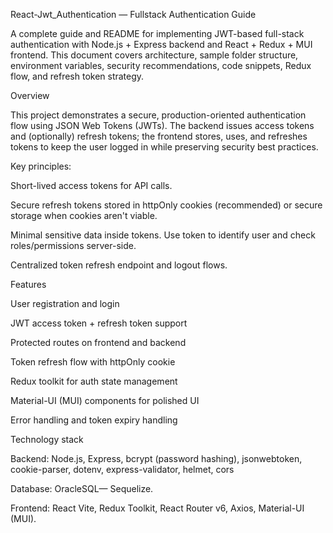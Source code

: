React-Jwt_Authentication — Fullstack Authentication Guide

A complete guide and README for implementing JWT-based full-stack authentication with Node.js + Express backend and React + Redux + MUI frontend. This document covers architecture, sample folder structure, environment variables, security recommendations, code snippets, Redux flow, and refresh token strategy.


Overview

This project demonstrates a secure, production-oriented authentication flow using JSON Web Tokens (JWTs). The backend issues access tokens and (optionally) refresh tokens; the frontend stores, uses, and refreshes tokens to keep the user logged in while preserving security best practices.

Key principles:

Short-lived access tokens for API calls.

Secure refresh tokens stored in httpOnly cookies (recommended) or secure storage when cookies aren't viable.

Minimal sensitive data inside tokens. Use token to identify user and check roles/permissions server-side.

Centralized token refresh endpoint and logout flows.


Features

User registration and login

JWT access token + refresh token support

Protected routes on frontend and backend

Token refresh flow with httpOnly cookie

Redux toolkit for auth state management

Material-UI (MUI) components for polished UI

Error handling and token expiry handling


Technology stack

Backend: Node.js, Express, bcrypt (password hashing), jsonwebtoken, cookie-parser, dotenv, express-validator, helmet, cors

Database: OracleSQL— Sequelize.

Frontend: React Vite, Redux Toolkit, React Router v6, Axios, Material-UI (MUI).


